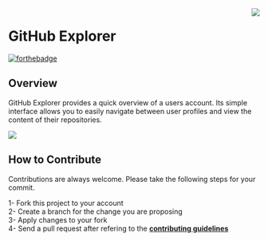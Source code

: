 <img src="https://github.com/ycaglar/.github/blob/master/badge150.png" align="right"/>

#  GitHub Explorer
[![forthebadge](https://forthebadge.com/images/badges/made-with-swift.svg)](https://forthebadge.com)

## Overview
GitHub Explorer provides a quick overview of a users account. Its simple interface allows you to easily navigate between user profiles and view the content of their repositories.

<img src="GitHub%20Explorer/Preview%20Content/Preview%20Assets.xcassets/Preview.imageset/Preview.gif"/>

## How to Contribute
Contributions are always welcome. Please take the following steps for your commit.

1- Fork this project to your account <br>
2- Create a branch for the change you are proposing <br>
3- Apply changes to your fork <br>
4- Send a pull request after refering to the **[contributing guidelines](https://github.com/caalar/.github/blob/master/CONTRIBUTING.md)** <br>
